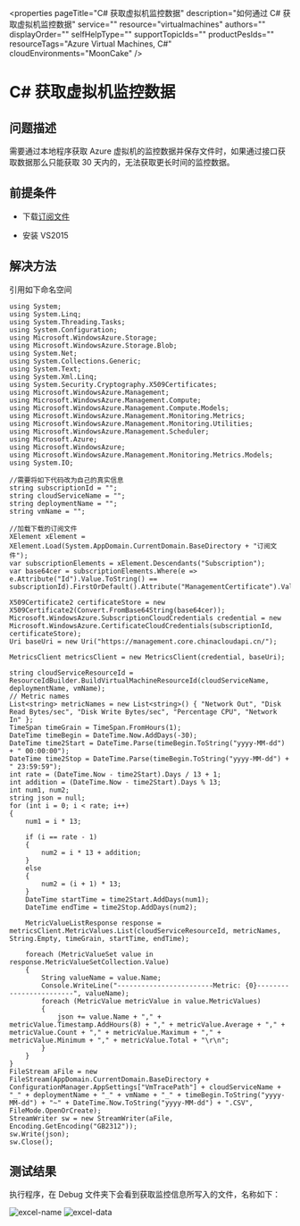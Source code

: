 <properties 
	pageTitle="C# 获取虚拟机监控数据" 
	description="如何通过 C# 获取虚拟机监控数据" 
	service=""
	resource="virtualmachines"
	authors=""
	displayOrder=""
	selfHelpType=""
    supportTopicIds=""
    productPesIds=""
    resourceTags="Azure Virtual Machines, C#"​
    cloudEnvironments="MoonCake" 
/>
<tags 
	ms.service="na-aog"
	ms.date="" 
	wacn.date="1/12/2016"
/>
# C# 获取虚拟机监控数据

## **问题描述**

需要通过本地程序获取 Azure 虚拟机的监控数据并保存文件时，如果通过接口获取数据那么只能获取 30 天内的，无法获取更长时间的监控数据。

## **前提条件**

- 下载[订阅文件](https://manage.windowsazure.cn/publishsettings/)

- 安装 VS2015

## **解决方法**

引用如下命名空间

	using System;
	using System.Linq;
	using System.Threading.Tasks;
	using System.Configuration;
	using Microsoft.WindowsAzure.Storage;
	using Microsoft.WindowsAzure.Storage.Blob;
	using System.Net;
	using System.Collections.Generic;
	using System.Text;
	using System.Xml.Linq;
	using System.Security.Cryptography.X509Certificates;
	using Microsoft.WindowsAzure.Management;
	using Microsoft.WindowsAzure.Management.Compute;
	using Microsoft.WindowsAzure.Management.Compute.Models;
	using Microsoft.WindowsAzure.Management.Monitoring.Metrics;
	using Microsoft.WindowsAzure.Management.Monitoring.Utilities;
	using Microsoft.WindowsAzure.Management.Scheduler;
	using Microsoft.Azure;
	using Microsoft.WindowsAzure;
	using Microsoft.WindowsAzure.Management.Monitoring.Metrics.Models;
	using System.IO;
	
	//需要将如下代码改为自己的真实信息
	string subscriptionId = "";
	string cloudServiceName = "";
	string deploymentName = "";
	string vmName = "";
	
	//加载下载的订阅文件
	XElement xElement = XElement.Load(System.AppDomain.CurrentDomain.BaseDirectory + "订阅文件");
	var subscriptionElements = xElement.Descendants("Subscription");
	var base64cer = subscriptionElements.Where(e => e.Attribute("Id").Value.ToString() == subscriptionId).FirstOrDefault().Attribute("ManagementCertificate").Value.ToString();
	
	X509Certificate2 certificateStore = new X509Certificate2(Convert.FromBase64String(base64cer));
    Microsoft.WindowsAzure.SubscriptionCloudCredentials credential = new Microsoft.WindowsAzure.CertificateCloudCredentials(subscriptionId, certificateStore);
    Uri baseUri = new Uri("https://management.core.chinacloudapi.cn/");

    MetricsClient metricsClient = new MetricsClient(credential, baseUri);

    string cloudServiceResourceId = ResourceIdBuilder.BuildVirtualMachineResourceId(cloudServiceName, deploymentName, vmName);
    // Metric names
    List<string> metricNames = new List<string>() { "Network Out", "Disk Read Bytes/sec", "Disk Write Bytes/sec", "Percentage CPU", "Network In" };
    TimeSpan timeGrain = TimeSpan.FromHours(1);
    DateTime timeBegin = DateTime.Now.AddDays(-30);
    DateTime time2Start = DateTime.Parse(timeBegin.ToString("yyyy-MM-dd") + " 00:00:00");
    DateTime time2Stop = DateTime.Parse(timeBegin.ToString("yyyy-MM-dd") + " 23:59:59");
    int rate = (DateTime.Now - time2Start).Days / 13 + 1;
    int addition = (DateTime.Now - time2Start).Days % 13;
    int num1, num2;
    string json = null;
    for (int i = 0; i < rate; i++)
    {
        num1 = i * 13;

        if (i == rate - 1)
        {
            num2 = i * 13 + addition;
        }
        else
        {
            num2 = (i + 1) * 13;
        }
        DateTime startTime = time2Start.AddDays(num1);
        DateTime endTime = time2Stop.AddDays(num2);

        MetricValueListResponse response = metricsClient.MetricValues.List(cloudServiceResourceId, metricNames, String.Empty, timeGrain, startTime, endTime);

        foreach (MetricValueSet value in response.MetricValueSetCollection.Value)
        {
            String valueName = value.Name;
            Console.WriteLine("------------------------Metric: {0}------------------------", valueName);
            foreach (MetricValue metricValue in value.MetricValues)
            {
                json += value.Name + "," + metricValue.Timestamp.AddHours(8) + "," + metricValue.Average + "," + metricValue.Count + "," + metricValue.Maximum + "," + metricValue.Minimum + "," + metricValue.Total + "\r\n";
            }
        }
    }
    FileStream aFile = new FileStream(AppDomain.CurrentDomain.BaseDirectory + ConfigurationManager.AppSettings["VmTracePath"] + cloudServiceName + "_" + deploymentName + "_" + vmName + "_" + timeBegin.ToString("yyyy-MM-dd") + "~" + DateTime.Now.ToString("yyyy-MM-dd") + ".CSV", FileMode.OpenOrCreate);
    StreamWriter sw = new StreamWriter(aFile, Encoding.GetEncoding("GB2312"));
    sw.Write(json);
    sw.Close();

## **测试结果**

执行程序，在 Debug 文件夹下会看到获取监控信息所写入的文件，名称如下：
 
![excel-name](./media/aog-sample-code-fa-c#-fetch-vm-monitor-data/excel-name.png)
![excel-data](./media/aog-sample-code-fa-c#-fetch-vm-monitor-data/excel-data.png)
 

